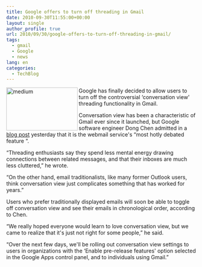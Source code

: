 ```yaml
---
title: Google offers to turn off threading in Gmail
date: 2010-09-30T11:55:00+00:00
layout: single
author_profile: true
url: 2010/09/30/google-offers-to-turn-off-threading-in-gmail/
tags:
  - gmail
  - Google
  - news
lang: en
categories: 
  - TechBlog
---
```

[<img title="medium" border="0" alt="medium" align="left" src="http://lh6.ggpht.com/_vaUVXcmC3OI/TKRzvkV3BWI/AAAAAAAACkg/j45-u4ygyec/medium_thumb%5B1%5D.jpg?imgmax=800" width="189" height="114" />](http://lh3.ggpht.com/_vaUVXcmC3OI/TKRzubDZKlI/AAAAAAAACkc/jzrVecJAzpQ/s1600-h/medium%5B4%5D.jpg)Google has finally decided to allow users to turn off the controversial &#8216;conversation view' threading functionality in Gmail.

Conversation view has been a characteristic of Gmail ever since it launched, but Google software engineer Dong Chen admitted in a [blog post](http://googleenterprise.blogspot.com/2010/09/threaded-email-or-not-now-its-your.html) yesterday that it is the webmail service's “most hotly debated feature “.

“Threading enthusiasts say they spend less mental energy drawing connections between related messages, and that their inboxes are much less cluttered,” he wrote.

“On the other hand, email traditionalists, like many former Outlook users, think conversation view just complicates something that has worked for years.”

Users who prefer traditionally displayed emails will soon be able to toggle off conversation view and see their emails in chronological order, according to Chen.

“We really hoped everyone would learn to love conversation view, but we came to realize that it's just not right for some people,” he said.

“Over the next few days, we'll be rolling out conversation view settings to users in organizations with the &#8216;Enable pre-release features' option selected in the Google Apps control panel, and to individuals using Gmail.”